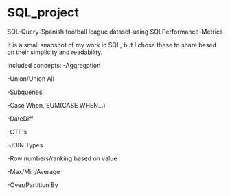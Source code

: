 # SQL_project

SQL-Query-Spanish football league dataset-using SQLPerformance-Metrics

It is a small snapshot of my work in SQL, but I chose these to share based on their simplicity and readability.

Included concepts: -Aggregation

-Union/Union All

-Subqueries

-Case When, SUM(CASE WHEN...)

-DateDiff

-CTE's

-JOIN Types

-Row numbers/ranking based on value

-Max/Min/Average

-Over/Partition By

